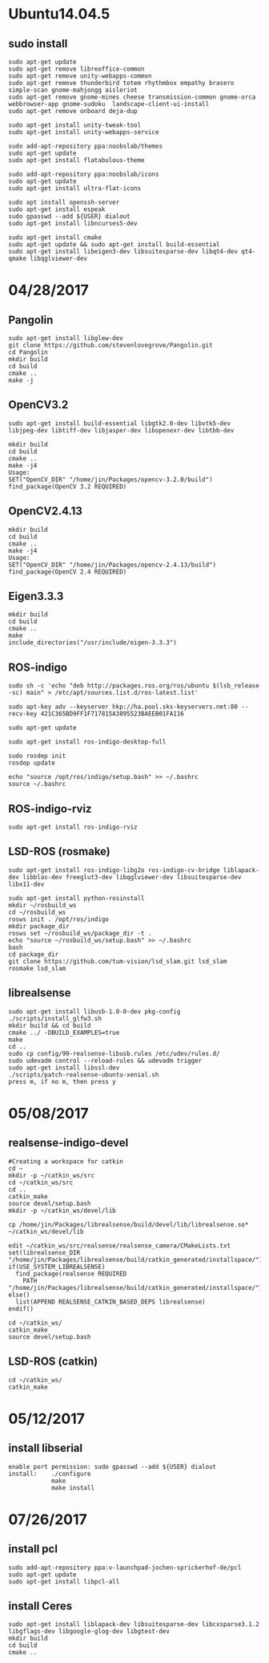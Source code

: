 # Ubuntu14.04.5

## sudo install
	sudo apt-get update
	sudo apt-get remove libreoffice-common
	sudo apt-get remove unity-webapps-common
	sudo apt-get remove thunderbird totem rhythmbox empathy brasero simple-scan gnome-mahjongg aisleriot 
	sudo apt-get remove gnome-mines cheese transmission-common gnome-orca webbrowser-app gnome-sudoku  landscape-client-ui-install  
	sudo apt-get remove onboard deja-dup 

	sudo apt-get install unity-tweak-tool 
	sudo apt-get install unity-webapps-service

	sudo add-apt-repository ppa:noobslab/themes
	sudo apt-get update
	sudo apt-get install flatabulous-theme

	sudo add-apt-repository ppa:noobslab/icons
	sudo apt-get update
	sudo apt-get install ultra-flat-icons

	sudo apt install openssh-server
	sudo apt-get install espeak
	sudo gpasswd --add ${USER} dialout
	sudo apt-get install libncurses5-dev

	sudo apt-get install cmake
	sudo apt-get update && sudo apt-get install build-essential
	sudo apt-get install libeigen3-dev libsuitesparse-dev libqt4-dev qt4-qmake libqglviewer-dev


# 04/28/2017
## Pangolin
	sudo apt-get install libglew-dev
	git clone https://github.com/stevenlovegrove/Pangolin.git
	cd Pangolin
	mkdir build
	cd build
	cmake ..
	make -j

## OpenCV3.2
	sudo apt-get install build-essential libgtk2.0-dev libvtk5-dev libjpeg-dev libtiff-dev libjasper-dev libopenexr-dev libtbb-dev
	
	mkdir build
	cd build
	cmake ..
	make -j4
	Usage:
	SET("OpenCV_DIR" "/home/jin/Packages/opencv-3.2.0/build")
	find_package(OpenCV 3.2 REQUIRED)
## OpenCV2.4.13
	mkdir build
	cd build
	cmake ..
	make -j4
	Usage:
	SET("OpenCV_DIR" "/home/jin/Packages/opencv-2.4.13/build")
	find_package(OpenCV 2.4 REQUIRED)

## Eigen3.3.3
	mkdir build
	cd build
	cmake ..
	make
	include_directories("/usr/include/eigen-3.3.3")

## ROS-indigo
	sudo sh -c 'echo "deb http://packages.ros.org/ros/ubuntu $(lsb_release -sc) main" > /etc/apt/sources.list.d/ros-latest.list'

	sudo apt-key adv --keyserver hkp://ha.pool.sks-keyservers.net:80 --recv-key 421C365BD9FF1F717815A3895523BAEEB01FA116

	sudo apt-get update

	sudo apt-get install ros-indigo-desktop-full

	sudo rosdep init
	rosdep update

	echo "source /opt/ros/indigo/setup.bash" >> ~/.bashrc
	source ~/.bashrc
## ROS-indigo-rviz
	sudo apt-get install ros-indigo-rviz

## LSD-ROS (rosmake)
	sudo apt-get install ros-indigo-libg2o ros-indigo-cv-bridge liblapack-dev libblas-dev freeglut3-dev libqglviewer-dev libsuitesparse-dev libx11-dev

	sudo apt-get install python-rosinstall
	mkdir ~/rosbuild_ws
	cd ~/rosbuild_ws
	rosws init . /opt/ros/indigo
	mkdir package_dir
	rosws set ~/rosbuild_ws/package_dir -t .
	echo "source ~/rosbuild_ws/setup.bash" >> ~/.bashrc
	bash
	cd package_dir
	git clone https://github.com/tum-vision/lsd_slam.git lsd_slam
	rosmake lsd_slam

## librealsense
	sudo apt-get install libusb-1.0-0-dev pkg-config
	./scripts/install_glfw3.sh
	mkdir build && cd build
	cmake ../ -DBUILD_EXAMPLES=true
	make
	cd ..
	sudo cp config/99-realsense-libusb.rules /etc/udev/rules.d/
	sudo udevadm control --reload-rules && udevadm trigger
	sudo apt-get install libssl-dev
	./scripts/patch-realsense-ubuntu-xenial.sh
	press m, if no m, then press y

# 05/08/2017
## realsense-indigo-devel
	#Creating a workspace for catkin
	cd ~
	mkdir -p ~/catkin_ws/src
	cd ~/catkin_ws/src
	cd ..
	catkin_make
	source devel/setup.bash
	mkdir -p ~/catkin_ws/devel/lib
	
	cp /home/jin/Packages/librealsense/build/devel/lib/librealsense.so* ~/catkin_ws/devel/lib

	edit ~/catkin_ws/src/realsense/realsense_camera/CMakeLists.txt
	set(librealsense_DIR "/home/jin/Packages/librealsense/build/catkin_generated/installspace/")
	if(USE_SYSTEM_LIBREALSENSE)
	  find_package(realsense REQUIRED 
		PATH "/home/jin/Packages/librealsense/build/catkin_generated/installspace/")
	else()
	  list(APPEND REALSENSE_CATKIN_BASED_DEPS librealsense)
	endif()

	cd ~/catkin_ws/
	catkin_make
	source devel/setup.bash
## LSD-ROS (catkin)
	cd ~/catkin_ws/
	catkin_make
		
# 05/12/2017
## install libserial
	enable port permission: sudo gpasswd --add ${USER} dialout
	install:	./configure 
				make
				make install

# 07/26/2017
## install pcl
	sudo add-apt-repository ppa:v-launchpad-jochen-sprickerhof-de/pcl
	sudo apt-get update
	sudo apt-get install libpcl-all

## install Ceres
	sudo apt-get install liblapack-dev libsuitesparse-dev libcxsparse3.1.2 libgflags-dev libgoogle-glog-dev libgtest-dev
	mkdir build
	cd build
	cmake ..